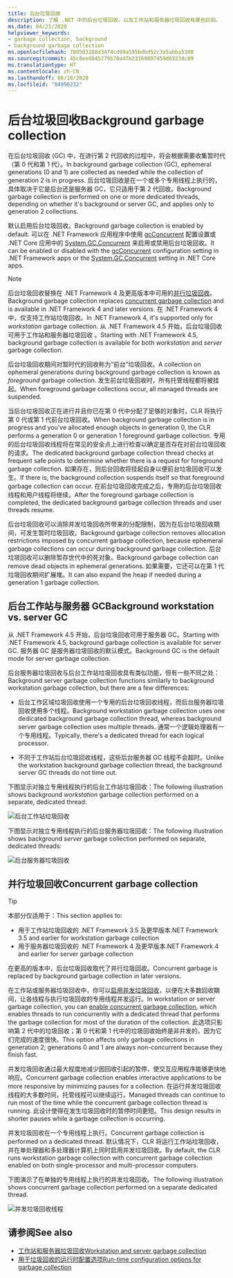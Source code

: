 ```yaml
---
title: 后台垃圾回收
description: 了解 .NET 中的后台垃圾回收，以及工作站和服务器垃圾回收有哪些区别。
ms.date: 04/21/2020
helpviewer_keywords:
- garbage collection, background
- background garbage collection
ms.openlocfilehash: 780503288d3474cd99a595bdbd52c3a5abba5308
ms.sourcegitcommit: 45c8eed045779b70a47b23169897459d0323dc89
ms.translationtype: HT
ms.contentlocale: zh-CN
ms.lasthandoff: 06/18/2020
ms.locfileid: "84990232"
---
```

# <a name="background-garbage-collection"></a><span data-ttu-id="c34f8-103">后台垃圾回收</span><span class="sxs-lookup"><span data-stu-id="c34f8-103">Background garbage collection</span></span>

<span data-ttu-id="c34f8-104">在后台垃圾回收 (GC) 中，在进行第 2 代回收的过程中，将会根据需要收集暂时代（第 0 代和第 1 代）。</span><span class="sxs-lookup"><span data-stu-id="c34f8-104">In background garbage collection (GC), ephemeral generations (0 and 1) are collected as needed while the collection of generation 2 is in progress.</span></span> <span data-ttu-id="c34f8-105">后台垃圾回收是在一个或多个专用线程上执行的，具体取决于它是后台还是服务器 GC，它只适用于第 2 代回收。</span><span class="sxs-lookup"><span data-stu-id="c34f8-105">Background garbage collection is performed on one or more dedicated threads, depending on whether it's background or server GC, and applies only to generation 2 collections.</span></span>

<span data-ttu-id="c34f8-106">默认启用后台垃圾回收。</span><span class="sxs-lookup"><span data-stu-id="c34f8-106">Background garbage collection is enabled by default.</span></span> <span data-ttu-id="c34f8-107">可以在 .NET Framework 应用程序中使用 [gcConcurrent](../../framework/configure-apps/file-schema/runtime/gcconcurrent-element.md) 配置设置或 .NET Core 应用中的 [System.GC.Concurrent](../../core/run-time-config/garbage-collector.md#systemgcconcurrentcomplus_gcconcurrent) 来启用或禁用后台垃圾回收。</span><span class="sxs-lookup"><span data-stu-id="c34f8-107">It can be enabled or disabled with the [gcConcurrent](../../framework/configure-apps/file-schema/runtime/gcconcurrent-element.md) configuration setting in .NET Framework apps or the [System.GC.Concurrent](../../core/run-time-config/garbage-collector.md#systemgcconcurrentcomplus_gcconcurrent) setting in .NET Core apps.</span></span>

> [!NOTE]
> <span data-ttu-id="c34f8-108">后台垃圾回收替换在 .NET Framework 4 及更高版本中可用的[并行垃圾回收](#concurrent-garbage-collection)。</span><span class="sxs-lookup"><span data-stu-id="c34f8-108">Background garbage collection replaces [concurrent garbage collection](#concurrent-garbage-collection) and is available in .NET Framework 4 and later versions.</span></span> <span data-ttu-id="c34f8-109">在 .NET Framework 4 中，仅支持工作站垃圾回收。</span><span class="sxs-lookup"><span data-stu-id="c34f8-109">In .NET Framework 4, it's supported only for *workstation* garbage collection.</span></span> <span data-ttu-id="c34f8-110">从 .NET Framework 4.5 开始，后台垃圾回收可用于工作站和服务器垃圾回收 。</span><span class="sxs-lookup"><span data-stu-id="c34f8-110">Starting with .NET Framework 4.5, background garbage collection is available for both *workstation* and *server* garbage collection.</span></span>

<span data-ttu-id="c34f8-111">后台垃圾回收期间对暂时代的回收称为“前台”垃圾回收。</span><span class="sxs-lookup"><span data-stu-id="c34f8-111">A collection on ephemeral generations during background garbage collection is known as *foreground* garbage collection.</span></span> <span data-ttu-id="c34f8-112">发生前台垃圾回收时，所有托管线程都将被挂起。</span><span class="sxs-lookup"><span data-stu-id="c34f8-112">When foreground garbage collections occur, all managed threads are suspended.</span></span>

<span data-ttu-id="c34f8-113">当后台垃圾回收正在进行并且你已在第 0 代中分配了足够的对象时，CLR 将执行第 0 代或第 1 代前台垃圾回收。</span><span class="sxs-lookup"><span data-stu-id="c34f8-113">When background garbage collection is in progress and you've allocated enough objects in generation 0, the CLR performs a generation 0 or generation 1 foreground garbage collection.</span></span> <span data-ttu-id="c34f8-114">专用的后台垃圾回收线程将在常见的安全点上进行检查以确定是否存在对前台垃圾回收的请求。</span><span class="sxs-lookup"><span data-stu-id="c34f8-114">The dedicated background garbage collection thread checks at frequent safe points to determine whether there is a request for foreground garbage collection.</span></span> <span data-ttu-id="c34f8-115">如果存在，则后台回收将挂起自身以便前台垃圾回收可以发生。</span><span class="sxs-lookup"><span data-stu-id="c34f8-115">If there is, the background collection suspends itself so that foreground garbage collection can occur.</span></span> <span data-ttu-id="c34f8-116">在前台垃圾回收完成之后，专用的后台垃圾回收线程和用户线程将继续。</span><span class="sxs-lookup"><span data-stu-id="c34f8-116">After the foreground garbage collection is completed, the dedicated background garbage collection threads and user threads resume.</span></span>

<span data-ttu-id="c34f8-117">后台垃圾回收可以消除并发垃圾回收所带来的分配限制，因为在后台垃圾回收期间，可发生暂时垃圾回收。</span><span class="sxs-lookup"><span data-stu-id="c34f8-117">Background garbage collection removes allocation restrictions imposed by concurrent garbage collection, because ephemeral garbage collections can occur during background garbage collection.</span></span> <span data-ttu-id="c34f8-118">后台垃圾回收可以删除暂存世代中的死对象。</span><span class="sxs-lookup"><span data-stu-id="c34f8-118">Background garbage collection can remove dead objects in ephemeral generations.</span></span> <span data-ttu-id="c34f8-119">如果需要，它还可以在第 1 代垃圾回收期间扩展堆。</span><span class="sxs-lookup"><span data-stu-id="c34f8-119">It can also expand the heap if needed during a generation 1 garbage collection.</span></span>

## <a name="background-workstation-vs-server-gc"></a><span data-ttu-id="c34f8-120">后台工作站与服务器 GC</span><span class="sxs-lookup"><span data-stu-id="c34f8-120">Background workstation vs. server GC</span></span>

<span data-ttu-id="c34f8-121">从 .NET Framework 4.5 开始，后台垃圾回收可用于服务器 GC。</span><span class="sxs-lookup"><span data-stu-id="c34f8-121">Starting with .NET Framework 4.5, background garbage collection is available for server GC.</span></span> <span data-ttu-id="c34f8-122">服务器 GC 是服务器垃圾回收的默认模式。</span><span class="sxs-lookup"><span data-stu-id="c34f8-122">Background GC is the default mode for server garbage collection.</span></span>

<span data-ttu-id="c34f8-123">后台服务器垃圾回收与后台工作站垃圾回收具有类似功能，但有一些不同之处：</span><span class="sxs-lookup"><span data-stu-id="c34f8-123">Background server garbage collection functions similarly to background workstation garbage collection, but there are a few differences:</span></span>

- <span data-ttu-id="c34f8-124">后台工作区域垃圾回收使用一个专用的后台垃圾回收线程，而后台服务器垃圾回收使用多个线程。</span><span class="sxs-lookup"><span data-stu-id="c34f8-124">Background workstation garbage collection uses one dedicated background garbage collection thread, whereas background server garbage collection uses multiple threads.</span></span> <span data-ttu-id="c34f8-125">通常一个逻辑处理器有一个专用线程。</span><span class="sxs-lookup"><span data-stu-id="c34f8-125">Typically, there's a dedicated thread for each logical processor.</span></span>

- <span data-ttu-id="c34f8-126">不同于工作站后台垃圾回收线程，这些后台服务器 GC 线程不会超时。</span><span class="sxs-lookup"><span data-stu-id="c34f8-126">Unlike the workstation background garbage collection thread, the background server GC threads do not time out.</span></span>

<span data-ttu-id="c34f8-127">下图显示对独立专用线程执行的后台工作站垃圾回收：</span><span class="sxs-lookup"><span data-stu-id="c34f8-127">The following illustration shows background *workstation* garbage collection performed on a separate, dedicated thread:</span></span>

![后台工作站垃圾回收](media/fundamentals/background-workstation-garbage-collection.png)

<span data-ttu-id="c34f8-129">下图显示对独立专用线程执行的后台服务器垃圾回收：</span><span class="sxs-lookup"><span data-stu-id="c34f8-129">The following illustration shows background *server* garbage collection performed on separate, dedicated threads:</span></span>

![后台服务器垃圾回收](media/fundamentals/background-server-garbage-collection.png)

## <a name="concurrent-garbage-collection"></a><span data-ttu-id="c34f8-131">并行垃圾回收</span><span class="sxs-lookup"><span data-stu-id="c34f8-131">Concurrent garbage collection</span></span>

> [!TIP]
> <span data-ttu-id="c34f8-132">本部分仅适用于：</span><span class="sxs-lookup"><span data-stu-id="c34f8-132">This section applies to:</span></span>
>
> - <span data-ttu-id="c34f8-133">用于工作站垃圾回收的 .NET Framework 3.5 及更早版本</span><span class="sxs-lookup"><span data-stu-id="c34f8-133">.NET Framework 3.5 and earlier for workstation garbage collection</span></span>
> - <span data-ttu-id="c34f8-134">用于服务器垃圾回收的 .NET Framework 4 及更早版本</span><span class="sxs-lookup"><span data-stu-id="c34f8-134">.NET Framework 4 and earlier for server garbage collection</span></span>
>
> <span data-ttu-id="c34f8-135">在更高的版本中，后台垃圾回收取代了并行垃圾回收。</span><span class="sxs-lookup"><span data-stu-id="c34f8-135">Concurrent garbage is replaced by background garbage collection in later versions.</span></span>

<span data-ttu-id="c34f8-136">在工作站或服务器垃圾回收中，你可以[启用并发垃圾回收](../../framework/configure-apps/file-schema/runtime/gcconcurrent-element.md)，以便在大多数回收期间，让各线程与执行垃圾回收的专用线程并发运行。</span><span class="sxs-lookup"><span data-stu-id="c34f8-136">In workstation or server garbage collection, you can [enable concurrent garbage collection](../../framework/configure-apps/file-schema/runtime/gcconcurrent-element.md), which enables threads to run concurrently with a dedicated thread that performs the garbage collection for most of the duration of the collection.</span></span> <span data-ttu-id="c34f8-137">此选项只影响第 2 代中的垃圾回收；第 0 代和第 1 代中的垃圾回收始终是非并发的，因为它们完成的速度很快。</span><span class="sxs-lookup"><span data-stu-id="c34f8-137">This option affects only garbage collections in generation 2; generations 0 and 1 are always non-concurrent because they finish fast.</span></span>

<span data-ttu-id="c34f8-138">并发垃圾回收通过最大程度地减少因回收引起的暂停，使交互应用程序能够更快地响应。</span><span class="sxs-lookup"><span data-stu-id="c34f8-138">Concurrent garbage collection enables interactive applications to be more responsive by minimizing pauses for a collection.</span></span> <span data-ttu-id="c34f8-139">在运行并发垃圾回收线程的大多数时间，托管线程可以继续运行。</span><span class="sxs-lookup"><span data-stu-id="c34f8-139">Managed threads can continue to run most of the time while the concurrent garbage collection thread is running.</span></span> <span data-ttu-id="c34f8-140">此设计使得在发生垃圾回收时的暂停时间更短。</span><span class="sxs-lookup"><span data-stu-id="c34f8-140">This design results in shorter pauses while a garbage collection is occurring.</span></span>

<span data-ttu-id="c34f8-141">并发垃圾回收在一个专用线程上执行。</span><span class="sxs-lookup"><span data-stu-id="c34f8-141">Concurrent garbage collection is performed on a dedicated thread.</span></span> <span data-ttu-id="c34f8-142">默认情况下，CLR 将运行工作站垃圾回收，并在单处理器和多处理器计算机上同时启用并发垃圾回收。</span><span class="sxs-lookup"><span data-stu-id="c34f8-142">By default, the CLR runs workstation garbage collection with concurrent garbage collection enabled on both single-processor and multi-processor computers.</span></span>

<span data-ttu-id="c34f8-143">下图演示了在单独的专用线程上执行的并发垃圾回收。</span><span class="sxs-lookup"><span data-stu-id="c34f8-143">The following illustration shows concurrent garbage collection performed on a separate dedicated thread.</span></span>

![并发垃圾回收线程](media/gc-concurrent.png)

## <a name="see-also"></a><span data-ttu-id="c34f8-145">请参阅</span><span class="sxs-lookup"><span data-stu-id="c34f8-145">See also</span></span>

- [<span data-ttu-id="c34f8-146">工作站和服务器垃圾回收</span><span class="sxs-lookup"><span data-stu-id="c34f8-146">Workstation and server garbage collection</span></span>](workstation-server-gc.md)
- [<span data-ttu-id="c34f8-147">用于垃圾回收的运行时配置选项</span><span class="sxs-lookup"><span data-stu-id="c34f8-147">Run-time configuration options for garbage collection</span></span>](../../core/run-time-config/garbage-collector.md)

